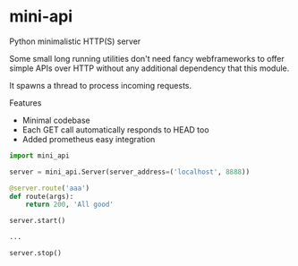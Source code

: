 # mini-api

Python minimalistic HTTP(S) server

Some small long running utilities don't need fancy webframeworks to offer
simple APIs over HTTP without any additional dependency that this module.

It spawns a thread to process incoming requests.

Features

- Minimal codebase
- Each GET call automatically responds to HEAD too
- Added prometheus easy integration

```python
import mini_api

server = mini_api.Server(server_address=('localhost', 8888))

@server.route('aaa')
def route(args):
    return 200, 'All good'

server.start()

...

server.stop()
```
